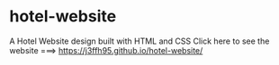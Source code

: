 # hotel-website
A Hotel Website design built with HTML and CSS
 Click here to see the website ===> https://j3ffh95.github.io/hotel-website/

 
